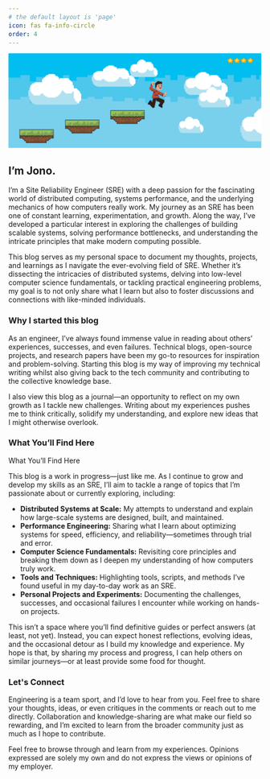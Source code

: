 ```yaml
---
# the default layout is 'page'
icon: fas fa-info-circle
order: 4
---
```


<img src="/assets/img/jonointheclouds.png" alt="pixel character in clouds" class="responsive"/>

## I’m Jono.

I’m a Site Reliability Engineer (SRE) with a deep passion for the fascinating world of distributed computing, systems performance, and the underlying mechanics of how computers really work. My journey as an SRE has been one of constant learning, experimentation, and growth. Along the way, I’ve developed a particular interest in exploring the challenges of building scalable systems, solving performance bottlenecks, and understanding the intricate principles that make modern computing possible.

This blog serves as my personal space to document my thoughts, projects, and learnings as I navigate the ever-evolving field of SRE. Whether it’s dissecting the intricacies of distributed systems, delving into low-level computer science fundamentals, or tackling practical engineering problems, my goal is to not only share what I learn but also to foster discussions and connections with like-minded individuals.

### Why I started this blog
As an engineer, I’ve always found immense value in reading about others’ experiences, successes, and even failures. Technical blogs, open-source projects, and research papers have been my go-to resources for inspiration and problem-solving. Starting this blog is my way of improving my technical writing whilst also giving back to the tech community and contributing to the collective knowledge base.

I also view this blog as a journal—an opportunity to reflect on my own growth as I tackle new challenges. Writing about my experiences pushes me to think critically, solidify my understanding, and explore new ideas that I might otherwise overlook.

### What You’ll Find Here
What You’ll Find Here

This blog is a work in progress—just like me. As I continue to grow and develop my skills as an SRE, I’ll aim to tackle a range of topics that I’m passionate about or currently exploring, including:
* **Distributed Systems at Scale:** My attempts to understand and explain how large-scale systems are designed, built, and maintained.
* **Performance Engineering:** Sharing what I learn about optimizing systems for speed, efficiency, and reliability—sometimes through trial and error.
* **Computer Science Fundamentals:** Revisiting core principles and breaking them down as I deepen my understanding of how computers truly work.
* **Tools and Techniques:** Highlighting tools, scripts, and methods I’ve found useful in my day-to-day work as an SRE.
* **Personal Projects and Experiments:** Documenting the challenges, successes, and occasional failures I encounter while working on hands-on projects.

This isn’t a space where you’ll find definitive guides or perfect answers (at least, not yet). Instead, you can expect honest reflections, evolving ideas, and the occasional detour as I build my knowledge and experience. My hope is that, by sharing my process and progress, I can help others on similar journeys—or at least provide some food for thought.

### Let's Connect
Engineering is a team sport, and I’d love to hear from you. Feel free to share your thoughts, ideas, or even critiques in the comments or reach out to me directly. Collaboration and knowledge-sharing are what make our field so rewarding, and I’m excited to learn from the broader community just as much as I hope to contribute.

Feel free to browse through and learn from my experiences. Opinions expressed are solely my own and do not express the views or opinions of my employer. 
